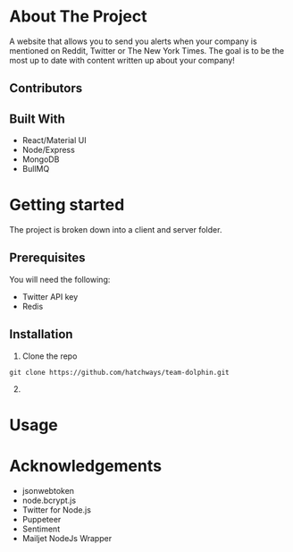 # About The Project
A website that allows you to send you alerts when your company is mentioned on Reddit, Twitter or The New York Times. The goal is to be the most up to date with content written up about your company!

## Contributors


## Built With
- React/Material UI
- Node/Express
- MongoDB
- BullMQ

# Getting started
The project is broken down into a client and server folder.

## Prerequisites
You will need the following:
- Twitter API key
- Redis

## Installation
1. Clone the repo 
```
git clone https://github.com/hatchways/team-dolphin.git
```
2. 

# Usage

# Acknowledgements
- jsonwebtoken
- node.bcrypt.js
- Twitter for Node.js
- Puppeteer
- Sentiment
- Mailjet NodeJs Wrapper
